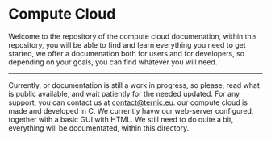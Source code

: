 # Compute Cloud

Welcome to the repository of the compute cloud documenation, within this repository, you will be able to find and learn everything you need to get started, we offer a documenation both for users and for developers, so depending on your goals, you can find whatever you will need.

---

Currently, or documentation is still a work in progress, so please, read what is public available, and wait patiently for the needed updated. For any support, you can contact us at contact@ternic.eu.
our compute cloud is made and developed in C. We currently havw our web-server configured, together with a basic GUI with HTML. We still need to do quite a bit, everything will be documentated, within this directory.
